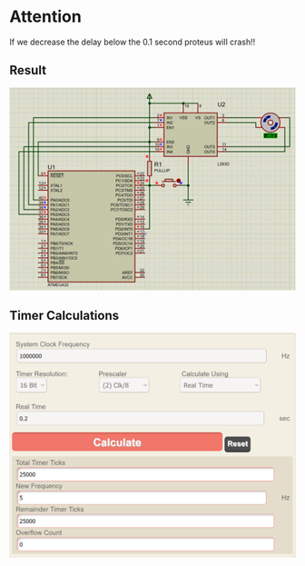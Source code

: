
# Attention

If we decrease the delay below the 0.1 second proteus will crash!!


## Result
![](result.gif)

## Timer Calculations 
![](calc.png)